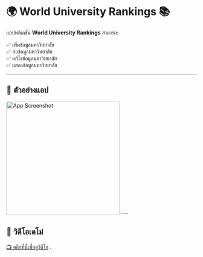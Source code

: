 # 🌍 World University Rankings 📚

แอปพลิเคชัน **World University Rankings** สามารถ:

✅ เพิ่มข้อมูลมหาวิทยาลัย  
✅ ลบข้อมูลมหาวิทยาลัย  
✅ แก้ไขข้อมูลมหาวิทยาลัย  
✅ แสดงข้อมูลมหาวิทยาลัย  

---
## 📸 ตัวอย่างแอป
<img src="https://(https://github.com/DonyWeasley/quiz_uviversity/blob/main/Universityapp.png)" alt="App Screenshot" width="300">
---

## 🎥 วิดีโอเดโม่
[📺 คลิกที่นี่เพื่อดูวิดีโอ](https://drive.google.com/file/d/12ZycvKHA_VHIrVh-RQL6RBruGVZbLrrO/view?usp=sharing)
.
